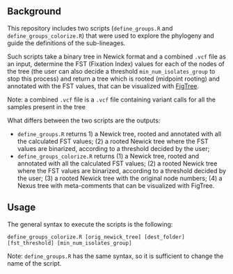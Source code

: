 ## Background

This repository includes two scripts (`define_groups.R` and `define_groups_colorize.R`) that were used to explore the phylogeny and guide the definitions of the sub-lineages. 

Such scripts take a binary tree in Newick format and a combined  `.vcf`  file as an input, determine the FST (Fixation Index) values for each of the nodes of the tree (the user can also decide a threshold `min_num_isolates_group` to stop this process) and return a tree which is rooted (midpoint rooting) and annotated with the FST values, that can be visualized with [FigTree](http://tree.bio.ed.ac.uk/software/figtree/).

Note:  a combined  `.vcf`  file is a `.vcf` file containing variant calls for all the samples present in the tree

What differs between the two scripts are the outputs:  

* `define_groups.R` returns 1) a Newick tree, rooted and annotated with all the calculated FST values; (2) a rooted Newick tree where the FST values are binarized, according to a threshold decided by the user; 
* `define_groups_colorize.R` returns (1) a Newick tree, rooted and annotated with all the calculated FST values; (2) a rooted Newick tree where the FST values are binarized, according to a threshold decided by the user; (3) a rooted Newick tree with the original node numbers; (4) a Nexus tree with meta-comments that can be visualized with FigTree.



## Usage

The general syntax to execute the scripts is the following:

```
define_groups_colorize.R [orig_newick_tree] [dest_folder] [fst_threshold] [min_num_isolates_group] 
```

Note: `define_groups.R` has the same syntax, so it is sufficient to change the name of the script.
